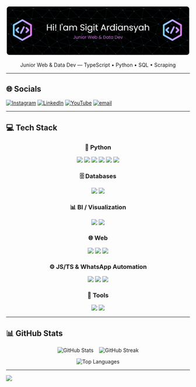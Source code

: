![Header](./github-header-banner1.png)


<p align="center">
  Junior Web & Data Dev — TypeScript • Python • SQL • Scraping
</p>

---

## 🌐 Socials

[![Instagram](https://img.shields.io/badge/Instagram-%23E4405F.svg?logo=Instagram\&logoColor=white)](https://instagram.com/sgtardnsyh)
[![LinkedIn](https://img.shields.io/badge/LinkedIn-%230077B5.svg?logo=linkedin\&logoColor=white)](https://linkedin.com/in/sgtardiansyah)
[![YouTube](https://img.shields.io/badge/YouTube-%23FF0000.svg?logo=YouTube\&logoColor=white)](https://youtube.com/@@CikRust)
[![email](https://img.shields.io/badge/Email-D14836?logo=gmail\&logoColor=white)](mailto:sigitardiansyah24@gmail.com)

---

## 💻 Tech Stack

<div align="center">

### 🐍 Python

<p align="center">
<a href="https://www.python.org/" title="Python"><img src="https://img.shields.io/badge/Python-3776AB?style=for-the-badge&logo=python&logoColor=white" /></a>
<a href="https://pandas.pydata.org/" title="pandas"><img src="https://img.shields.io/badge/pandas-150458?style=for-the-badge&logo=pandas&logoColor=white" /></a>
<a href="https://numpy.org/" title="NumPy"><img src="https://img.shields.io/badge/NumPy-013243?style=for-the-badge&logo=numpy&logoColor=white" /></a>
<a href="https://requests.readthedocs.io/" title="Requests"><img src="https://img.shields.io/badge/Requests-000000?style=for-the-badge" /></a>
<a href="https://www.crummy.com/software/BeautifulSoup/bs4/doc/" title="BeautifulSoup4"><img src="https://img.shields.io/badge/BeautifulSoup4-3B945E?style=for-the-badge" /></a>
<a href="https://www.selenium.dev/" title="Selenium"><img src="https://img.shields.io/badge/Selenium-43B02A?style=for-the-badge&logo=selenium&logoColor=white" /></a>
</p>

### 🗄️ Databases

<p align="center">
<a href="https://www.mysql.com/" title="MySQL"><img src="https://img.shields.io/badge/MySQL-4479A1?style=for-the-badge&logo=mysql&logoColor=white" /></a>
<a href="https://www.postgresql.org/" title="PostgreSQL"><img src="https://img.shields.io/badge/PostgreSQL-4169E1?style=for-the-badge&logo=postgresql&logoColor=white" /></a>
</p>

### 📊 BI / Visualization

<p align="center">
<a href="https://www.microsoft.com/power-platform/products/power-bi" title="Power BI"><img src="https://img.shields.io/badge/Power%20BI-F2C811?style=for-the-badge&logo=powerbi&logoColor=000" /></a>
<a href="https://lookerstudio.google.com/" title="Looker Studio"><img src="https://img.shields.io/badge/Looker%20Studio-4285F4?style=for-the-badge&logo=looker&logoColor=white" /></a>
</p>

### 🌐 Web

<p align="center">
<a href="https://developer.mozilla.org/docs/Web/Guide/HTML/HTML5" title="HTML5"><img src="https://img.shields.io/badge/HTML5-E34F26?style=for-the-badge&logo=html5&logoColor=white" /></a>
<a href="https://developer.mozilla.org/docs/Web/JavaScript" title="JavaScript"><img src="https://img.shields.io/badge/JavaScript-F7DF1E?style=for-the-badge&logo=javascript&logoColor=000" /></a>
<a href="https://www.php.net/" title="PHP"><img src="https://img.shields.io/badge/PHP-777BB4?style=for-the-badge&logo=php&logoColor=white" /></a>
</p>

### ⚙️ JS/TS & WhatsApp Automation

<p align="center">
<a href="https://nodejs.org/" title="Node.js"><img src="https://img.shields.io/badge/Node.js-339933?style=for-the-badge&logo=node.js&logoColor=white" /></a>
<a href="https://www.typescriptlang.org/" title="TypeScript"><img src="https://img.shields.io/badge/TypeScript-3178C6?style=for-the-badge&logo=typescript&logoColor=white" /></a>
<a href="https://github.com/WhiskeySockets/Baileys" title="Baileys (WhatsApp)"><img src="https://img.shields.io/badge/Baileys%20(WhatsApp)-25D366?style=for-the-badge&logo=whatsapp&logoColor=white" /></a>
</p>

### 🧰 Tools

<p align="center">
<a href="https://git-scm.com/" title="Git"><img src="https://img.shields.io/badge/Git-F05032?style=for-the-badge&logo=git&logoColor=white" /></a>
<a href="https://code.visualstudio.com/" title="VS Code"><img src="https://img.shields.io/badge/VS%20Code-007ACC?style=for-the-badge&logo=visual-studio-code&logoColor=white" /></a>
</p>

</div>

---

## 📊 GitHub Stats
<div align="center">
<p widh=50%>
  <img src="https://github-readme-stats.vercel.app/api?username=sgtardnsyah&theme=dark&hide_border=false&include_all_commits=false&count_private=false" alt="GitHub Stats" />
  &nbsp;&nbsp;
  <img src="https://nirzak-streak-stats.vercel.app/?user=sgtardnsyah&theme=dark&hide_border=false" alt="GitHub Streak" />
</p>
<p>
  <img src="https://github-readme-stats.vercel.app/api/top-langs/?username=sgtardnsyah&theme=dark&hide_border=false&include_all_commits=false&count_private=false&layout=compact" alt="Top Languages" />
</p>
</div>

---

[![](https://visitcount.itsvg.in/api?id=sgtardnsyah\&icon=0\&color=0)](https://visitcount.itsvg.in)
